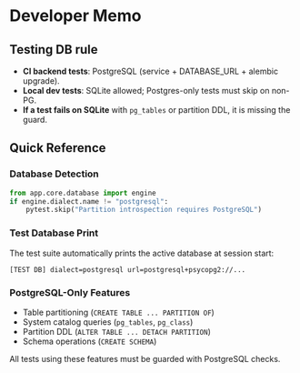 # Developer Memo

## Testing DB rule

- **CI backend tests**: PostgreSQL (service + DATABASE_URL + alembic upgrade).
- **Local dev tests**: SQLite allowed; Postgres-only tests must skip on non-PG.
- **If a test fails on SQLite** with `pg_tables` or partition DDL, it is missing the guard.

## Quick Reference

### Database Detection
```python
from app.core.database import engine
if engine.dialect.name != "postgresql":
    pytest.skip("Partition introspection requires PostgreSQL")
```

### Test Database Print
The test suite automatically prints the active database at session start:
```
[TEST DB] dialect=postgresql url=postgresql+psycopg2://...
```

### PostgreSQL-Only Features
- Table partitioning (`CREATE TABLE ... PARTITION OF`)
- System catalog queries (`pg_tables`, `pg_class`)
- Partition DDL (`ALTER TABLE ... DETACH PARTITION`)
- Schema operations (`CREATE SCHEMA`)

All tests using these features must be guarded with PostgreSQL checks.
